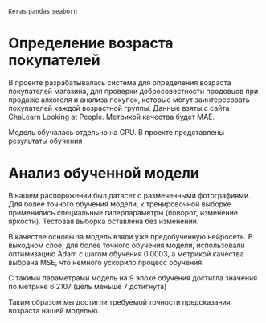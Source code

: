 `Keras` `pandas` `seaborn`

# Определение возраста покупателей
В проекте разрабатывалась система для определения возраста покупателей магазина, для проверки добросовестности продовцов при продаже алкоголя и анализа покупок, которые могут заинтересовать покупателей каждой возрастной группы.
Данные взяты с сайта ChaLearn Looking at People.
Метрикой качества будет MAE.

Модель обучалась отдельно на GPU. В проекте представлены результаты обучения

# Анализ обученной модели
В нашем распоряжении был датасет с размеченными фотографиями. Для более точного обучения модели, к тренировочной выборке применились специальные гиперпараметры (поворот, изменение яркости). Тестовая выборка оставлена без изменений.

В качестве основы за модель взяли уже предобученную нейросеть. В выходном слое, для более точного обучения модели, использовали оптимизацию Adam c шагом обучения 0.0003, а метрикой качества выбрана MSE, что немного ускорило процесс обучения.

С такими параметрами модель на 9 эпохе обучения достигла значения по метрике 6.2107 (цель меньше 7 дотигнута)

Таким образом мы достигли требуемой точности предсказания возраста нашей моделью.
